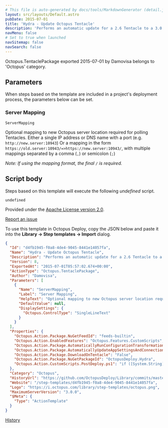 ```yaml
---
# This file is auto-generated by docs/tools/MarkdownGenerator (detail.js)
layout: src/layouts/Default.astro
pubDate: 2015-07-01
title: 'Hydra - Update Octopus Tentacle'
description: 'Performs an automatic update for a 2.6 Tentacle to a 3.0 Tentacle.'
navMenu: false
# Set to true when launched
navSitemap: false
navSearch: false
---
```


Octopus.TentaclePackage exported 2015-07-01 by Damovisa belongs to 'Octopus' category.

## Parameters

When steps based on the template are included in a project's deployment process, the parameters below can be set.


<div class="param">

### Server Mapping

`ServerMapping`

Optional mapping to new Octopus server location required for polling Tentacles.
Either a single IP address or DNS name with a port (e.g. `http://new.server:10943`)
Or a mapping in the form `https://old.server:10943/=>https://new.server:10943/`, with multiple mappings separated by a comma (`,`) or semicolon (`;`)

_Note: If using the mapping format, the final `/` is required._

</div>
        

## Script body

Steps based on this template will execute the following *undefined* script.

```text
undefined
```

Provided under the [Apache License version 2.0](https://github.com/OctopusDeploy/Library/blob/master/LICENSE.txt).

[Report an issue](https://github.com/OctopusDeploy/Library/issues/new?assignees=&labels=&projects=&template=bug-report.yml&title=Issue%20with%20Hydra%20-%20Update%20Octopus%20Tentacle&step-template=Hydra%20-%20Update%20Octopus%20Tentacle)

<div class="get-json">

To use this template in Octopus Deploy, copy the JSON below and paste it into the **Library → Step templates → Import** dialog.

```json
{
  "Id": "d4fb1945-f0a8-4de4-9045-8441e14057fa",
  "Name": "Hydra - Update Octopus Tentacle",
  "Description": "Performs an automatic update for a 2.6 Tentacle to a 3.0 Tentacle.",
  "Version": 8,
  "ExportedAt": "2015-07-01T05:57:02.674+00:00",
  "ActionType": "Octopus.TentaclePackage",
  "Author": "Damovisa",
  "Parameters": [
    {
      "Name": "ServerMapping",
      "Label": "Server Mapping",
      "HelpText": "Optional mapping to new Octopus server location required for polling Tentacles.\nEither a single IP address or DNS name with a port (e.g. `http://new.server:10943`)\nOr a mapping in the form `https://old.server:10943/=>https://new.server:10943/`, with multiple mappings separated by a comma (`,`) or semicolon (`;`)\n\n_Note: If using the mapping format, the final `/` is required._",
      "DefaultValue": null,
      "DisplaySettings": {
        "Octopus.ControlType": "SingleLineText"
      }
    }
  ],
  "Properties": {
    "Octopus.Action.Package.NuGetFeedId": "feeds-builtin",
    "Octopus.Action.EnabledFeatures": "Octopus.Features.CustomScripts",
    "Octopus.Action.Package.AutomaticallyRunConfigurationTransformationFiles": "False",
    "Octopus.Action.Package.AutomaticallyUpdateAppSettingsAndConnectionStrings": "False",
    "Octopus.Action.Package.DownloadOnTentacle": "False",
    "Octopus.Action.Package.NuGetPackageId": "OctopusDeploy.Hydra",
    "Octopus.Action.CustomScripts.PostDeploy.ps1": "if ([System.String]::IsNullOrEmpty($ServerMapping)) {\n    & .\\Hydra.exe --defer\n} else {\n    $cleanServerMapping = $ServerMapping.Replace(\" \",\"\")\n    & .\\Hydra.exe --defer --servers=$cleanServerMapping\n}\n"
  },
  "Category": "Octopus",
  "HistoryUrl": "https://github.com/OctopusDeploy/Library/commits/master/step-templates//opt/buildagent/work/75443764cd38076d/step-templates/hydra-update-octopus-tentacle.json",
  "Website": "/step-templates/d4fb1945-f0a8-4de4-9045-8441e14057fa",
  "Logo": "https://i.octopus.com/library/step-templates/octopus.png",
  "MaximumServerVersion": "3.0.0",
  "$Meta": {
    "Type": "ActionTemplate"
  }
}
```

[History](https://github.com/OctopusDeploy/Library/commits/master/step-templates/https://github.com/OctopusDeploy/Library/commits/master/step-templates//opt/buildagent/work/75443764cd38076d/step-templates/hydra-update-octopus-tentacle.json)

</div>
